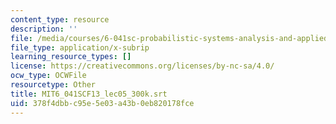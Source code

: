 ```yaml
---
content_type: resource
description: ''
file: /media/courses/6-041sc-probabilistic-systems-analysis-and-applied-probability-fall-2013/378f4dbbc95e5e03a43b0eb820178fce_MIT6_041SCF13_lec05_300k.vtt
file_type: application/x-subrip
learning_resource_types: []
license: https://creativecommons.org/licenses/by-nc-sa/4.0/
ocw_type: OCWFile
resourcetype: Other
title: MIT6_041SCF13_lec05_300k.srt
uid: 378f4dbb-c95e-5e03-a43b-0eb820178fce
---
```

